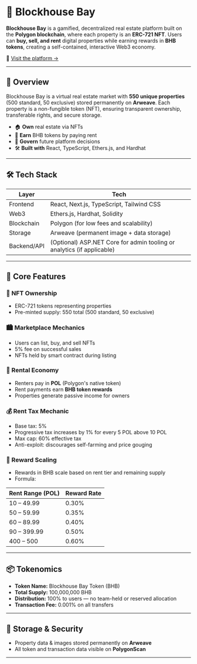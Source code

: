 # 🏡 Blockhouse Bay

**Blockhouse Bay** is a gamified, decentralized real estate platform built on the **Polygon blockchain**, where each property is an **ERC-721 NFT**. Users can **buy, sell, and rent** digital properties while earning rewards in **BHB tokens**, creating a self-contained, interactive Web3 economy.

🔗 [Visit the platform →](https://blockhousebay.io)

---

## 🚀 Overview

Blockhouse Bay is a virtual real estate market with **550 unique properties** (500 standard, 50 exclusive) stored permanently on **Arweave**. Each property is a non-fungible token (NFT), ensuring transparent ownership, transferable rights, and secure storage.

- 🏠 **Own** real estate via NFTs
- 💸 **Earn** BHB tokens by paying rent
- 🧮 **Govern** future platform decisions
- 🛠️ **Built with** React, TypeScript, Ethers.js, and Hardhat

---

## 🛠️ Tech Stack

| Layer        | Tech                             |
|--------------|----------------------------------|
| Frontend     | React, Next.js, TypeScript, Tailwind CSS |
| Web3         | Ethers.js, Hardhat, Solidity     |
| Blockchain   | Polygon (for low fees and scalability) |
| Storage      | Arweave (permanent image + data storage) |
| Backend/API  | (Optional) ASP.NET Core for admin tooling or analytics (if applicable) |

---

## 🧩 Core Features

### 🔐 NFT Ownership
- ERC-721 tokens representing properties
- Pre-minted supply: 550 total (500 standard, 50 exclusive)

### 🏙️ Marketplace Mechanics
- Users can list, buy, and sell NFTs
- 5% fee on successful sales
- NFTs held by smart contract during listing

### 💼 Rental Economy
- Renters pay in **POL** (Polygon's native token)
- Rent payments earn **BHB token rewards**
- Properties generate passive income for owners

### 💰 Rent Tax Mechanic
- Base tax: 5%
- Progressive tax increases by 1% for every 5 POL above 10 POL
- Max cap: 60% effective tax
- Anti-exploit: discourages self-farming and price gouging

### 🎁 Reward Scaling
- Rewards in BHB scale based on rent tier and remaining supply
- Formula:


| Rent Range (POL) | Reward Rate |
|------------------|-------------|
| 10 – 49.99       | 0.30%       |
| 50 – 59.99       | 0.35%       |
| 60 – 89.99       | 0.40%       |
| 90 – 399.99      | 0.50%       |
| 400 – 500        | 0.60%       |

---

## 📦 Tokenomics

- **Token Name:** Blockhouse Bay Token (BHB)
- **Total Supply:** 100,000,000 BHB
- **Distribution:** 100% to users — no team-held or reserved allocation
- **Transaction Fee:** 0.001% on all transfers

---

## 📌 Storage & Security

- Property data & images stored permanently on **Arweave**
- All token and transaction data visible on **PolygonScan**

---


